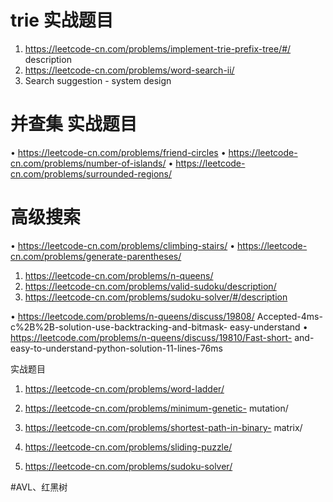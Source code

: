  # trie 实战题目
1. https://leetcode-cn.com/problems/implement-trie-prefix-tree/#/ description
2. https://leetcode-cn.com/problems/word-search-ii/
3. Search suggestion - system design

# 并查集 实战题目
• https://leetcode-cn.com/problems/friend-circles
• https://leetcode-cn.com/problems/number-of-islands/ 
• https://leetcode-cn.com/problems/surrounded-regions/

# 高级搜索
• https://leetcode-cn.com/problems/climbing-stairs/
• https://leetcode-cn.com/problems/generate-parentheses/

1. https://leetcode-cn.com/problems/n-queens/
2. https://leetcode-cn.com/problems/valid-sudoku/description/ 
3. https://leetcode-cn.com/problems/sudoku-solver/#/description

• https://leetcode.com/problems/n-queens/discuss/19808/ Accepted-4ms-c%2B%2B-solution-use-backtracking-and-bitmask- easy-understand
• https://leetcode.com/problems/n-queens/discuss/19810/Fast-short- and-easy-to-understand-python-solution-11-lines-76ms

 实战题目
 1. https://leetcode-cn.com/problems/word-ladder/
 2. https://leetcode-cn.com/problems/minimum-genetic- mutation/
 
1. https://leetcode-cn.com/problems/shortest-path-in-binary- matrix/
2. https://leetcode-cn.com/problems/sliding-puzzle/ 
3. https://leetcode-cn.com/problems/sudoku-solver/

#AVL、红黑树

